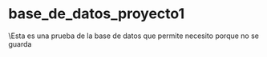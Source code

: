 # base_de_datos_proyecto1
\\Esta es una prueba de la base de datos que permite necesito porque no se guarda
